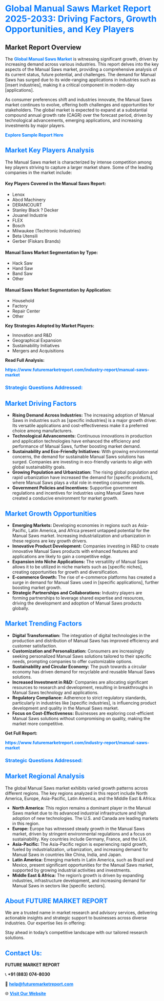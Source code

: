 <h1 style="color: #007BFF;">Global Manual Saws Market Report 2025-2033: Driving Factors, Growth Opportunities, and Key Players</h1>

<section id="overview">
<h2>Market Report Overview</h2>
<p>The <a href="https://www.futuremarketreport.com/industry-report/manual-saws-market" style="color: #007BFF; text-decoration: none;"><strong>Global Manual Saws Market</strong></a> is witnessing significant growth, driven by increasing demand across various industries. This report delves into the key aspects of the Manual Saws market, providing a comprehensive analysis of its current status, future potential, and challenges. The demand for Manual Saws has surged due to its wide-ranging applications in industries such as [insert industries], making it a critical component in modern-day [applications].</p>
<p>As consumer preferences shift and industries innovate, the Manual Saws market continues to evolve, offering both challenges and opportunities for stakeholders. The global market is expected to expand at a substantial compound annual growth rate (CAGR) over the forecast period, driven by technological advancements, emerging applications, and increasing investments by major players.</p>
</section>

<section id="overview">
<p><a href="https://www.futuremarketreport.com/request-sample/reportId=52113" style="color: #007BFF; text-decoration: none;"><strong>Explore Sample Report Here</strong></a></p>
</section>

<section id="key-players">
<h2 style="color: #007BFF;">Market Key Players Analysis</h2>
<p>The Manual Saws market is characterized by intense competition among key players striving to capture a larger market share. Some of the leading companies in the market include:</p>
<h4>Key Players Covered in the Manual Saws Report:</h4>
<ul><li>Lenox</li><li>Abcd Machinery</li><li>DERANCOURT</li><li>Stanley Black ? Decker</li><li>Jouanel Industrie</li><li>FLEX</li><li>Bosch</li><li>Milwaukee (Techtronic Industries)</li><li>Beta Utensili</li><li>Gerber (Fiskars Brands)</li></ul>
<h4>Manual Saws Market Segmentation by Type:</h4>
<ul><li>Hack Saw</li><li>Hand Saw</li><li>Band Saw</li><li>Other</li></ul>

<h4>Manual Saws Market Segmentation by Application:</h4>
<ul><li>Household</li><li>Factory</li><li>Repair Center</li><li>Other</li></ul>
<p><strong>Key Strategies Adopted by Market Players:</strong></p>
<ul>
<li>Innovation and R&D</li>
<li>Geographical Expansion</li>
<li>Sustainability Initiatives</li>
<li>Mergers and Acquisitions</li>
</ul>
</section>

<section>
<p><strong>Read Full Analysis: </strong></p><a href="https://www.futuremarketreport.com/industry-report/manual-saws-market" style="color: #007BFF; text-decoration: none;"><strong>https://www.futuremarketreport.com/industry-report/manual-saws-market</strong></a>
<h3 style="color: #007BFF;">Strategic Questions Addressed:</h3>
</section>

<section id="driving-factors">
<h2 style="color: #007BFF;">Market Driving Factors</h2>
<ul>
<li><strong>Rising Demand Across Industries:</strong> The increasing adoption of Manual Saws in industries such as [specific industries] is a major growth driver. Its versatile applications and cost-effectiveness make it a preferred choice among manufacturers.</li>
<li><strong>Technological Advancements:</strong> Continuous innovations in production and application technologies have enhanced the efficiency and performance of Manual Saws, further boosting market demand.</li>
<li><strong>Sustainability and Eco-Friendly Initiatives:</strong> With growing environmental concerns, the demand for sustainable Manual Saws solutions has surged. Companies are investing in eco-friendly variants to align with global sustainability goals.</li>
<li><strong>Growing Population and Urbanization:</strong> The rising global population and rapid urbanization have increased the demand for [specific products], where Manual Saws plays a vital role in meeting consumer needs.</li>
<li><strong>Government Policies and Incentives:</strong> Supportive government regulations and incentives for industries using Manual Saws have created a conducive environment for market growth.</li>
</ul>
</section>

<section id="growth-opportunities">
<h2 style="color: #007BFF;">Market Growth Opportunities</h2>
<ul>
<li><strong>Emerging Markets:</strong> Developing economies in regions such as Asia-Pacific, Latin America, and Africa present untapped potential for the Manual Saws market. Increasing industrialization and urbanization in these regions are key growth drivers.</li>
<li><strong>Innovative Product Development:</strong> Companies investing in R&D to create innovative Manual Saws products with enhanced features and applications are likely to gain a competitive edge.</li>
<li><strong>Expansion into Niche Applications:</strong> The versatility of Manual Saws allows it to be utilized in niche markets such as [specific niches], creating opportunities for growth and diversification.</li>
<li><strong>E-commerce Growth:</strong> The rise of e-commerce platforms has created a surge in demand for Manual Saws used in [specific applications], further boosting market growth.</li>
<li><strong>Strategic Partnerships and Collaborations:</strong> Industry players are forming partnerships to leverage shared expertise and resources, driving the development and adoption of Manual Saws products globally.</li>
</ul>
</section>

<section id="trending-factors">
<h2 style="color: #007BFF;">Market Trending Factors</h2>
<ul>
<li><strong>Digital Transformation:</strong> The integration of digital technologies in the production and distribution of Manual Saws has improved efficiency and customer satisfaction.</li>
<li><strong>Customization and Personalization:</strong> Consumers are increasingly seeking personalized Manual Saws solutions tailored to their specific needs, prompting companies to offer customizable options.</li>
<li><strong>Sustainability and Circular Economy:</strong> The push towards a circular economy has driven demand for recyclable and reusable Manual Saws solutions.</li>
<li><strong>Increased Investment in R&D:</strong> Companies are allocating significant resources to research and development, resulting in breakthroughs in Manual Saws technology and applications.</li>
<li><strong>Regulatory Compliance:</strong> Adherence to strict regulatory standards, particularly in industries like [specific industries], is influencing product development and quality in the Manual Saws market.</li>
<li><strong>Focus on Cost-Effectiveness:</strong> Businesses are exploring cost-efficient Manual Saws solutions without compromising on quality, making the market more competitive.</li>
</ul>
</section>

<section>
<p><strong>Get Full Report: </strong></p><a href="https://www.futuremarketreport.com/industry-report/manual-saws-market" style="color: #007BFF; text-decoration: none;"><strong>https://www.futuremarketreport.com/industry-report/manual-saws-market</strong></a>
<h3 style="color: #007BFF;">Strategic Questions Addressed:</h3>
</section>


<section id="regional-analysis">
<h2 style="color: #007BFF;">Market Regional Analysis</h2>
<p>The global Manual Saws market exhibits varied growth patterns across different regions. The key regions analyzed in this report include North America, Europe, Asia-Pacific, Latin America, and the Middle East & Africa:</p>
<ul>
<li><strong>North America:</strong> This region remains a dominant player in the Manual Saws market due to its advanced industrial infrastructure and high adoption of new technologies. The U.S. and Canada are leading markets in this region.</li>
<li><strong>Europe:</strong> Europe has witnessed steady growth in the Manual Saws market, driven by stringent environmental regulations and a focus on sustainability. Key countries include Germany, France, and the U.K.</li>
<li><strong>Asia-Pacific:</strong> The Asia-Pacific region is experiencing rapid growth, fueled by industrialization, urbanization, and increasing demand for Manual Saws in countries like China, India, and Japan.</li>
<li><strong>Latin America:</strong> Emerging markets in Latin America, such as Brazil and Mexico, present significant opportunities for the Manual Saws market, supported by growing industrial activities and investments.</li>
<li><strong>Middle East & Africa:</strong> The region’s growth is driven by expanding industries, infrastructure development, and increasing demand for Manual Saws in sectors like [specific sectors].</li>
</ul>
</section>

<footer>
<h2 style="color: #007BFF;">About FUTURE MARKET REPORT</h2>
<p>We are a trusted name in market research and advisory services, delivering actionable insights and strategic support to businesses across diverse industries. Our expertise lies in offering:</p>

<p>Stay ahead in today’s competitive landscape with our tailored research solutions.</p>

<h2 style="color: #007BFF;">Contact Us:</h2>
<p><strong>FUTURE MARKET REPORT</strong></p>
<p>📞 <strong>+91 (883) 074-8030</strong></p>
<p>📧 <strong><a href="mailto:help@futuremarketreport.com" style="color: #007BFF;">help@futuremarketreport.com</a></strong></p>
<p>🌐 <strong><a href="https://www.futuremarketreport.com/" style="color: #007BFF;">Visit Our Website</a></strong></p>
</footer>